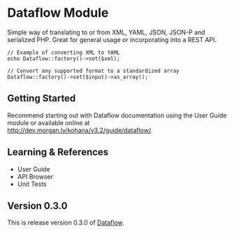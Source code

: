 # Dataflow Module

Simple way of translating to or from XML, YAML, JSON, JSON-P and serialized PHP. Great for general 
usage or incorporating into a REST API.

	// Example of converting XML to YAML
	echo Dataflow::factory()->set($xml);
	
	// Convert any supported format to a standardized array
	Dataflow::factory()->set($input)->as_array();

## Getting Started

Recommend starting out with Dataflow documentation using the User Guide module or available 
online at http://dev.morgan.ly/kohana/v3.2/guide/dataflow/.

## Learning & References

- User Guide
- API Browser
- Unit Tests

## Version 0.3.0

This is release version 0.3.0 of [Dataflow](https://github.com/michealmorgan/kohana-dataflow).